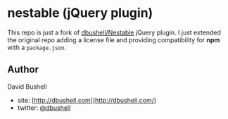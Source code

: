 # nestable (jQuery plugin)
This repo is just a fork of [dbushell/Nestable](https://github.com/dbushell/Nestable) jQuery plugin. 
I just extended the original repo adding a license file and providing compatibility for **npm** with a `package.json`.

## Author
David Bushell 

- site: [http://dbushell.com](http://dbushell.com/)
- twitter: [@dbushell](http://twitter.com/dbushell/)

